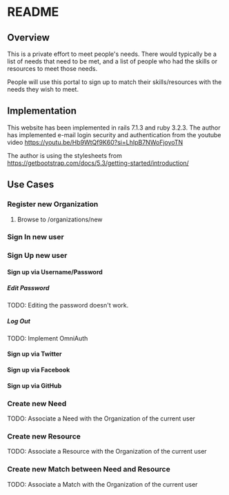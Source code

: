# README
## Overview
This is a private effort to meet people's needs.
There would typically be a list of needs that need to be met,
and a list of people who had the skills or resources to meet those needs.

People will use this portal to sign up to match their skills/resources with the needs they wish to meet.

## Implementation
This website has been implemented in rails 7.1.3 and ruby 3.2.3.
The author has implemented e-mail login security and authentication from the youtube video
https://youtu.be/Hb9WtQf9K60?si=LhIpB7NWoFjoyoTN

The author is using the stylesheets from 
https://getbootstrap.com/docs/5.3/getting-started/introduction/ 

## Use Cases
### Register new Organization
1. Browse to /organizations/new 

### Sign In new user
### Sign Up new user
#### Sign up via Username/Password
##### Edit Password
TODO: Editing the password doesn't work.
##### Log Out
TODO: Implement OmniAuth
#### Sign up via Twitter
#### Sign up via Facebook
#### Sign up via GitHub

### Create new Need
TODO: Associate a Need with the Organization of the current user
### Create new Resource
TODO: Associate a Resource with the Organization of the current user
### Create new Match between Need and Resource
TODO: Associate a Match with the Organization of the current user


